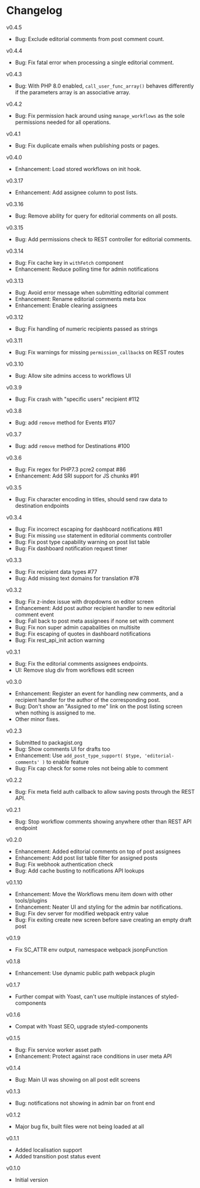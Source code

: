 Changelog
=========
v0.4.5
- Bug: Exclude editorial comments from post comment count.

v0.4.4
- Bug: Fix fatal error when processing a single editorial comment.

v0.4.3
- Bug: With PHP 8.0 enabled, `call_user_func_array()` behaves differently if the parameters array is an associative array.

v0.4.2
- Bug: Fix permission hack around using `manage_workflows` as the sole permissions needed for all operations.

v0.4.1
- Bug: Fix duplicate emails when publishing posts or pages.

v0.4.0
- Enhancement: Load stored workflows on init hook.

v0.3.17
- Enhancement: Add assignee column to post lists.

v0.3.16
- Bug: Remove ability for query for editorial comments on all posts.

v0.3.15
- Bug: Add permissions check to REST controller for editorial comments.

v0.3.14
- Bug: Fix cache key in `withFetch` component
- Enhancement: Reduce polling time for admin notifications

v0.3.13
- Bug: Avoid error message when submitting editorial comment
- Enhancement: Rename editorial comments meta box
- Enhancement: Enable clearing assignees

v0.3.12
- Bug: Fix handling of numeric recipients passed as strings

v0.3.11
- Bug: Fix warnings for missing `permission_callback`s on REST routes

v0.3.10
- Bug: Allow site admins access to workflows UI

v0.3.9
- Bug: Fix crash with "specific users" recipient #112

v0.3.8
- Bug: add `remove` method for Events #107

v0.3.7
- Bug: add `remove` method for Destinations #100

v0.3.6

- Bug: Fix regex for PHP7.3 pcre2 compat #86
- Enhancement: Add SRI support for JS chunks #91

v0.3.5

- Bug: Fix character encoding in titles, should send raw data to destination endpoints

v0.3.4

- Bug: Fix incorrect escaping for dashboard notifications #81
- Bug: Fix missing `use` statement in editorial comments controller
- Bug: Fix post type capability warning on post list table
- Bug: Fix dashboard notification request timer

v0.3.3

- Bug: Fix recipient data types #77
- Bug: Add missing text domains for translation #78

v0.3.2

- Bug: Fix z-index issue with dropdowns on editor screen
- Enhancement: Add post author recipient handler to new editorial comment event
- Bug: Fall back to post meta assignees if none set with comment
- Bug: Fix non super admin capabalities on multisite
- Bug: Fix escaping of quotes in dashboard notifications
- Bug: Fix rest_api_init action warning

v0.3.1

- Bug: Fix the editorial comments assignees endpoints.
- UI: Remove slug div from workflows edit screen

v0.3.0

- Enhancement: Register an event for handling new comments, and a recipient handler for the author of the corresponding post.
- Bug: Don't show an "Assigned to me" link on the post listing screen when nothing is assigned to me.
- Other minor fixes.

v0.2.3

- Submitted to packagist.org
- Bug: Show comments UI for drafts too
- Enhancement: Use `add_post_type_support( $type, 'editorial-comments' )` to enable feature
- Bug: Fix cap check for some roles not being able to comment

v0.2.2

- Bug: Fix meta field auth callback to allow saving posts through the REST API.

v0.2.1

- Bug: Stop workflow comments showing anywhere other than REST API endpoint

v0.2.0

- Enhancement: Added editorial comments on top of post assignees
- Enhancement: Add post list table filter for assigned posts
- Bug: Fix webhook authentication check
- Bug: Add cache busting to notifications API lookups

v0.1.10

- Enhancement: Move the Workflows menu item down with other tools/plugins
- Enhancement: Neater UI and styling for the admin bar notifications.
- Bug: Fix dev server for modified webpack entry value
- Bug: Fix exiting create new screen before save creating an empty draft post

v0.1.9

- Fix SC_ATTR env output, namespace webpack jsonpFunction

v0.1.8

- Enhancement: Use dynamic public path webpack plugin

v0.1.7

- Further compat with Yoast, can't use multiple instances of styled-components

v0.1.6

- Compat with Yoast SEO, upgrade styled-components

v0.1.5

- Bug: Fix service worker asset path
- Enhancement: Protect against race conditions in user meta API

v0.1.4

- Bug: Main UI was showing on all post edit screens

v0.1.3

- Bug: notifications not showing in admin bar on front end

v0.1.2

- Major bug fix, built files were not being loaded at all

v0.1.1

- Added localisation support
- Added transition post status event

v0.1.0

- Initial version
